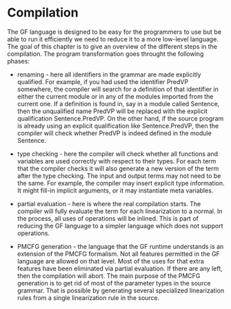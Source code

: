 # Compilation

The GF language is designed to be easy for the programmers to use but be able to run it efficiently we need to reduce it to a more low-level language. The goal of this chapter is to give an overview of the different steps in the compilation. The program transformation goes throught the following phases:

- renaming - here all identifiers in the grammar are made explicitly qualified. For example, if you had used the identifier PredVP somewhere, the compiler will search for a definition of that identifier in either the current module or in any of the modules imported from the current one. If a definition is found in, say in a module called Sentence, then the unqualified name PredVP will be replaced with the explicit qualification Sentence.PredVP. On the other hand, if the source program is already using an explicit qualification like Sentence.PredVP, then the compiler will check whether PredVP is indeed defined in the module Sentence. 

- type checking - here the compiler will check whether all functions and variables are used correctly with respect to their types. For each term that the compiler checks it will also generate a new version of the term after the type checking. The input and output terms may not need to be the same. For example, the compiler may insert explicit type information. It might fill-in implicit arguments, or it may instantiate meta variables.

- partial evaluation - here is where the real compilation starts. The compiler will fully evaluate the term for each linearization to a normal. In the process, all uses of operations will be inlined. This is part of reducing the GF language to a simpler language which does not support operations.

- PMCFG generation - the language that the GF runtime understands is an extension of the PMCFG formalism. Not all features permitted in the GF language are allowed on that level. Most of the uses for that extra features have been eliminated via partial evaluation. If there are any left, then the compilation will abort. The main purpose of the PMCFG generation is to get rid of most of the parameter types in the source grammar. That is possible by generating several specialized linearization rules from a single linearization rule in the source.
